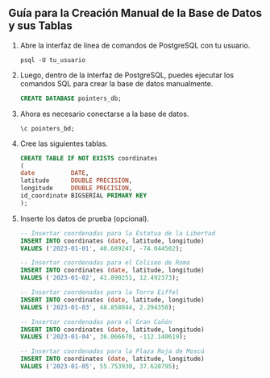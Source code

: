 ## Guía para la Creación Manual de la Base de Datos y sus Tablas

1. Abre la interfaz de línea de comandos de PostgreSQL con tu usuario.
   ```shell
   psql -U tu_usuario
   ```
2. Luego, dentro de la interfaz de PostgreSQL, puedes ejecutar los comandos SQL
  para crear la base de datos manualmente.
   ```sql
   CREATE DATABASE pointers_db;
   ```
3. Ahora es necesario conectarse a la base de datos.
   ```shell
   \c pointers_bd;
   ```
4. Cree las siguientes tablas.
   ```sql
   CREATE TABLE IF NOT EXISTS coordinates
   (
   date          DATE,
   latitude      DOUBLE PRECISION,
   longitude     DOUBLE PRECISION,
   id_coordinate BIGSERIAL PRIMARY KEY
   );
   ```
5. Inserte los datos de prueba (opcional).
   ```sql
   -- Insertar coordenadas para la Estatua de la Libertad
   INSERT INTO coordinates (date, latitude, longitude)
   VALUES ('2023-01-01', 40.689247, -74.044502);
   
   -- Insertar coordenadas para el Coliseo de Roma
   INSERT INTO coordinates (date, latitude, longitude)
   VALUES ('2023-01-02', 41.890251, 12.492373);
   
   -- Insertar coordenadas para la Torre Eiffel
   INSERT INTO coordinates (date, latitude, longitude)
   VALUES ('2023-01-03', 48.858844, 2.294350);
   
   -- Insertar coordenadas para el Gran Cañón
   INSERT INTO coordinates (date, latitude, longitude)
   VALUES ('2023-01-04', 36.066670, -112.140619);
   
   -- Insertar coordenadas para la Plaza Roja de Moscú
   INSERT INTO coordinates (date, latitude, longitude)
   VALUES ('2023-01-05', 55.753930, 37.620795);
   ```